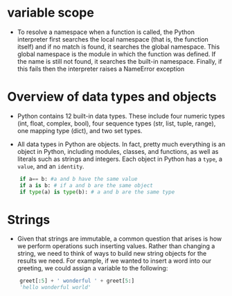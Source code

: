 # variable scope 

* To resolve a namespace when a function is called, the Python interpreter first searches the local namespace (that is, the function itself) and if no match is found, it searches the global namespace. This global namespace is the module in which the function was defined. If the name is still not found, it searches the built-in namespace. Finally, if this fails then the interpreter raises a NameError exception

# Overview of data types and objects

* Python contains 12 built-in data types. These include four numeric types (int, float, complex, bool), four sequence types (str, list, tuple, range), one mapping type (dict), and two set types.


* All data types in Python are objects. In fact, pretty much everything is an object in Python, including modules, classes, and functions, as well as literals such as strings and integers. Each object in Python has a `type`, a `value`, and an `identity`.


```python
    if a== b: #a and b have the same value 
    if a is b: # if a and b are the same object 
    if type(a) is type(b): # a and b are the same type 
```

# Strings

* Given that strings are immutable, a common question that arises is how we perform operations such inserting values. Rather than changing a string, we need to think of ways to build new string objects for the results we need. For example, if we wanted to insert a word into our greeting, we could assign a variable to the following:

```python
	greet[:5] + ' wonderful ' + greet[5:]
    'hello wonderful world'
```